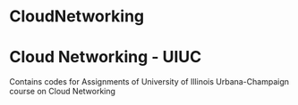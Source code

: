 # CloudNetworking
# Cloud Networking - UIUC 


Contains codes for Assignments of University of Illinois Urbana-Champaign course on Cloud Networking
